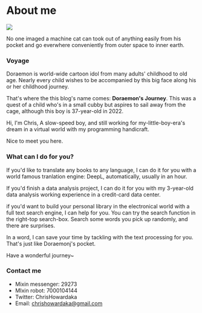 # About me


![](https://doraemonj.github.io/pics/doraemon_001.jpeg)

No one imaged a machine cat can took out of anything easily from his pocket and go everwhere conveniently from outer space to inner earth.

### Voyage

Doraemon is world-wide cartoon idol from many adults' childhood to old age. Nearly every child wishes to be accompanied by this big face along his or her childhood journey.

That's where the this blog's name comes: **Doraemon's Journey**. This was a quest of a child who's in a small cubby but aspires to sail away from the cage, although this boy is 37-year-old in 2022.

Hi, I'm Chris, A slow-speed boy, and still working for my-little-boy-era's dream in a virtual world with my programming handicraft. 

Nice to meet you here.

### What can I do for you?

If you'd like to translate any books to any language, I can do it for you with a world famous tranlation engine: DeepL, automatically, usually in an hour.

If you'd finish a data analysis project, I can do it for you with my 3-year-old data analysis working experience in a credit-card data center.

if you'd want to build your personal library in the electronical world with a full text search engine, I can help for you. You can try the search function in the right-top search-box. Search some words you pick up randomly, and there are surprises.

In a word, I can save your time by tackling with the text processing for you. That's just like Doraemonj's pocket.

Have a wonderful journey~

### Contact me

- Mixin messenger: 29273
- MIxin robot: 7000104144
- Twitter: ChrisHowardaka
- Email: chrishowardaka@gmail.com



